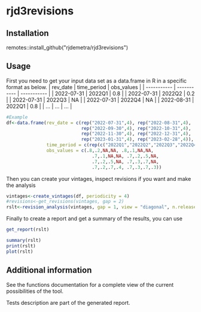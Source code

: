 # rjd3revisions

## Installation
remotes::install_github("rjdemetra/rjd3revisions")

## Usage
First you need to get your input data set as a data.frame in R in a specific format as below.
| rev_date    | time_period | obs_values  |
| ----------- | ----------- | ----------- |
| 2022-07-31  | 2022Q1      | 0.8         |
| 2022-07-31  | 2022Q2      | 0.2         |
| 2022-07-31  | 2022Q3      | NA          |
| 2022-07-31  | 2022Q4      | NA          |
| 2022-08-31  | 2022Q1      | 0.8         |
| ...         | ...         | ...         |

``` r
#Example
df<-data.frame(rev_date = c(rep("2022-07-31",4), rep("2022-08-31",4),
                            rep("2022-09-30",4), rep("2022-10-31",4),
                            rep("2022-11-30",4), rep("2022-12-31",4),
                            rep("2023-01-31",4), rep("2023-02-28",4)),
               time_period = c(rep(c("2022Q1","2022Q2","2022Q3","2022Q4"),8)),
               obs_values = c(.8,.2,NA,NA, .8,.1,NA,NA,
                                .7,.1,NA,NA, .7,.2,.5,NA,
                                .7,.2,.5,NA, .7,.3,.7,NA,
                                .7,.2,.7,.4, .7,.3,.7,.3))
```

Then you can create your vintages, inspect revisions if you want and make the analysis 
``` r
vintages<-create_vintages(df, periodicity = 4)
#revisions<-get_revisions(vintages, gap = 2)
rslt<-revision_analysis(vintages, gap = 1, view = "diagonal", n.releases = 3)
```

Finally to create a report and get a summary of the results, you can use
``` r
get_report(rslt)

summary(rslt)
print(rslt)
plot(rslt)
```

## Additional information
See the functions documentation for a complete view of the current possibilities of the tool.

Tests description are part of the generated report. 

